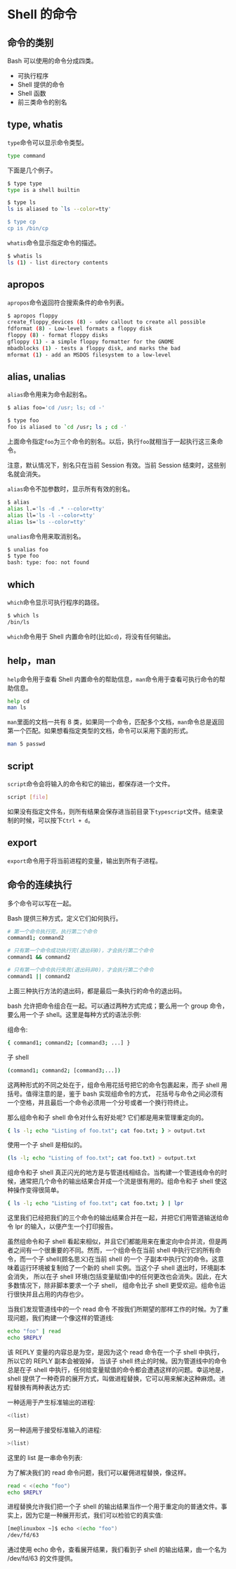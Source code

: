 # Shell 的命令

## 命令的类别

Bash 可以使用的命令分成四类。

- 可执行程序
- Shell 提供的命令
- Shell 函数
- 前三类命令的别名

## type, whatis

`type`命令可以显示命令类型。

```bash
type command
```

下面是几个例子。

```bash
$ type type
type is a shell builtin

$ type ls
ls is aliased to `ls --color=tty'

$ type cp
cp is /bin/cp
```

`whatis`命令显示指定命令的描述。

```bash
$ whatis ls
ls (1) - list directory contents
```

## apropos

`apropos`命令返回符合搜索条件的命令列表。

```bash
$ apropos floppy
create_floppy_devices (8) - udev callout to create all possible
fdformat (8) - Low-level formats a floppy disk
floppy (8) - format floppy disks
gfloppy (1) - a simple floppy formatter for the GNOME
mbadblocks (1) - tests a floppy disk, and marks the bad
mformat (1) - add an MSDOS filesystem to a low-level
```

## alias, unalias

`alias`命令用来为命令起别名。

```bash
$ alias foo='cd /usr; ls; cd -'

$ type foo
foo is aliased to `cd /usr; ls ; cd -'
```

上面命令指定`foo`为三个命令的别名。以后，执行`foo`就相当于一起执行这三条命令。

注意，默认情况下，别名只在当前 Session 有效。当前 Session 结束时，这些别名就会消失。

`alias`命令不加参数时，显示所有有效的别名。

```bash
$ alias
alias l.='ls -d .* --color=tty'
alias ll='ls -l --color=tty'
alias ls='ls --color=tty'
```

`unalias`命令用来取消别名。

```bash
$ unalias foo
$ type foo
bash: type: foo: not found
```

## which

`which`命令显示可执行程序的路径。

```bash
$ which ls
/bin/ls
```

`which`命令用于 Shell 内置命令时(比如`cd`)，将没有任何输出。

## help，man

`help`命令用于查看 Shell 内置命令的帮助信息，`man`命令用于查看可执行命令的帮助信息。

```bash
help cd
man ls
```

`man`里面的文档一共有 8 类，如果同一个命令，匹配多个文档，`man`命令总是返回第一个匹配。如果想看指定类型的文档，命令可以采用下面的形式。

```bash
man 5 passwd
```

## script

`script`命令会将输入的命令和它的输出，都保存进一个文件。

```bash
script [file]
```

如果没有指定文件名，则所有结果会保存进当前目录下`typescript`文件。结束录制的时候，可以按下`Ctrl + d`。

## export

`export`命令用于将当前进程的变量，输出到所有子进程。

## 命令的连续执行

多个命令可以写在一起。

Bash 提供三种方式，定义它们如何执行。

```bash
# 第一个命令执行完，执行第二个命令
command1; command2

# 只有第一个命令成功执行完(退出码0)，才会执行第二个命令
command1 && command2

# 只有第一个命令执行失败(退出码非0)，才会执行第二个命令
command1 || command2
```

上面三种执行方法的退出码，都是最后一条执行的命令的退出码。

bash 允许把命令组合在一起。可以通过两种方式完成；要么用一个 group 命令，要么用一个子 shell。这里是每种方式的语法示例:

组命令:

```bash
{ command1; command2; [command3; ...] }
```

子 shell

```bash
(command1; command2; [command3;...])
```

这两种形式的不同之处在于，组命令用花括号把它的命令包裹起来，而子 shell 用括号。值得注意的是，鉴于 bash 实现组命令的方式， 花括号与命令之间必须有一个空格，并且最后一个命令必须用一个分号或者一个换行符终止。

那么组命令和子 shell 命令对什么有好处呢? 它们都是用来管理重定向的。

```bash
{ ls -l; echo "Listing of foo.txt"; cat foo.txt; } > output.txt
```

使用一个子 shell 是相似的。

```bash
(ls -l; echo "Listing of foo.txt"; cat foo.txt) > output.txt
```

组命令和子 shell 真正闪光的地方是与管道线相结合。当构建一个管道线命令的时候，通常把几个命令的输出结果合并成一个流是很有用的。组命令和子 shell 使这种操作变得很简单。

```bash
{ ls -l; echo "Listing of foo.txt"; cat foo.txt; } | lpr
```

这里我们已经把我们的三个命令的输出结果合并在一起，并把它们用管道输送给命令 lpr 的输入，以便产生一个打印报告。

虽然组命令和子 shell 看起来相似，并且它们都能用来在重定向中合并流，但是两者之间有一个很重要的不同。然而，一个组命令在当前 shell 中执行它的所有命令，而一个子 shell(顾名思义)在当前 shell 的一个 子副本中执行它的命令。这意味着运行环境被复制给了一个新的 shell 实例。当这个子 shell 退出时，环境副本会消失， 所以在子 shell 环境(包括变量赋值)中的任何更改也会消失。因此，在大多数情况下，除非脚本要求一个子 shell， 组命令比子 shell 更受欢迎。组命令运行很快并且占用的内存也少。

当我们发现管道线中的一个 read 命令 不按我们所期望的那样工作的时候。为了重现问题，我们构建一个像这样的管道线:

```bash
echo "foo" | read
echo $REPLY
```

该 REPLY 变量的内容总是为空，是因为这个 read 命令在一个子 shell 中执行，所以它的 REPLY 副本会被毁掉， 当该子 shell 终止的时候。因为管道线中的命令总是在子 shell 中执行，任何给变量赋值的命令都会遭遇这样的问题。幸运地是，shell 提供了一种奇异的展开方式，叫做进程替换，它可以用来解决这种麻烦。进程替换有两种表达方式:

一种适用于产生标准输出的进程:

```bash
<(list)
```

另一种适用于接受标准输入的进程:

```bash
>(list)
```

这里的 list 是一串命令列表:

为了解决我们的 read 命令问题，我们可以雇佣进程替换，像这样。

```bash
read < <(echo "foo")
echo $REPLY
```

进程替换允许我们把一个子 shell 的输出结果当作一个用于重定向的普通文件。事实上，因为它是一种展开形式，我们可以检验它的真实值:

```bash
[me@linuxbox ~]$ echo <(echo "foo")
/dev/fd/63
```

通过使用 echo 命令，查看展开结果，我们看到子 shell 的输出结果，由一个名为 /dev/fd/63 的文件提供。
